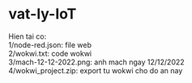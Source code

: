# vat-ly-IoT <br />
Hien tai co: <br />
1/node-red.json: file web <br />
2/wokwi.txt: code wokwi <br />
3/mach-12-12-2022.png: anh mach ngay 12/12/2022 <br />
4/wokwi_project.zip: export tu wokwi cho do an nay <br />
